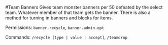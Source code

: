 #Team Banners
Gives team monster banners per 50 defeated by the select team. Whatever member of that team gets the banner. There is also a method for turning in banners and blocks for items.

Permissions: ``banner.recycle``, ``banner.admin.opt``

Commands: ``/recycle [type | value | accept]``, ``/teamdrop``
